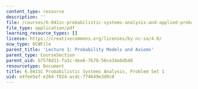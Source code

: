 ```yaml
---
content_type: resource
description: ''
file: /courses/6-041sc-probabilistic-systems-analysis-and-applied-probability-fall-2013/e4fee5efe26df824acdc774649e3d9c0_MIT6_041SCF13_assn01.pdf
file_type: application/pdf
learning_resource_types: []
license: https://creativecommons.org/licenses/by-nc-sa/4.0/
ocw_type: OCWFile
parent_title: 'Lecture 1: Probability Models and Axioms'
parent_type: CourseSection
parent_uid: b7578d11-fa1c-dee6-7b78-56ce34e8db48
resourcetype: Document
title: 6.041SC Probabilistic Systems Analysis, Problem Set 1
uid: e4fee5ef-e26d-f824-acdc-774649e3d9c0
---
```

